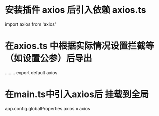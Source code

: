 # 安装插件 axios 后引入依赖 axios.ts
import axios from 'axios'

# 在axios.ts 中根据实际情况设置拦截等（如设置公参）后导出
........
export default axios

# 在main.ts中引入axios后 挂载到全局
app.config.globalProperties.axios = axios
